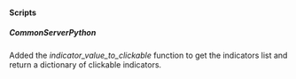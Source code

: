 
#### Scripts
##### CommonServerPython
Added the *indicator_value_to_clickable* function to get the indicators list and return a dictionary of clickable indicators.
